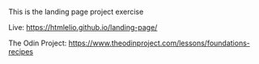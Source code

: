 This is the landing page project exercise

Live: https://htmlelio.github.io/landing-page/


The Odin Project: https://www.theodinproject.com/lessons/foundations-recipes
